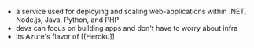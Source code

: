 - a service used for deploying and scaling web-applications within .NET, Node.js, Java, Python, and PHP
- devs can focus on building apps and don't have to worry about infra
- its Azure's flavor of [[Heroku]]